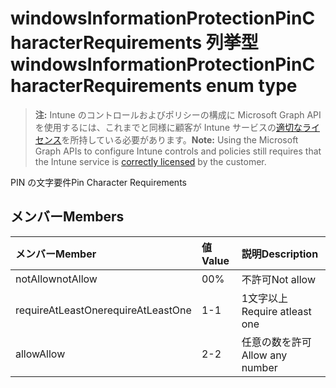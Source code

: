 # <a name="windowsinformationprotectionpincharacterrequirements-enum-type"></a><span data-ttu-id="e2296-101">windowsInformationProtectionPinCharacterRequirements 列挙型</span><span class="sxs-lookup"><span data-stu-id="e2296-101">windowsInformationProtectionPinCharacterRequirements enum type</span></span>

> <span data-ttu-id="e2296-102">**注:** Intune のコントロールおよびポリシーの構成に Microsoft Graph API を使用するには、これまでと同様に顧客が Intune サービスの[適切なライセンス](https://go.microsoft.com/fwlink/?linkid=839381)を所持している必要があります。</span><span class="sxs-lookup"><span data-stu-id="e2296-102">**Note:** Using the Microsoft Graph APIs to configure Intune controls and policies still requires that the Intune service is [correctly licensed](https://go.microsoft.com/fwlink/?linkid=839381) by the customer.</span></span>

<span data-ttu-id="e2296-103">PIN の文字要件</span><span class="sxs-lookup"><span data-stu-id="e2296-103">Pin Character Requirements</span></span>
## <a name="members"></a><span data-ttu-id="e2296-104">メンバー</span><span class="sxs-lookup"><span data-stu-id="e2296-104">Members</span></span>
|<span data-ttu-id="e2296-105">メンバー</span><span class="sxs-lookup"><span data-stu-id="e2296-105">Member</span></span>|<span data-ttu-id="e2296-106">値</span><span class="sxs-lookup"><span data-stu-id="e2296-106">Value</span></span>|<span data-ttu-id="e2296-107">説明</span><span class="sxs-lookup"><span data-stu-id="e2296-107">Description</span></span>|
|:---|:---|:---|
|<span data-ttu-id="e2296-108">notAllow</span><span class="sxs-lookup"><span data-stu-id="e2296-108">notAllow</span></span>|<span data-ttu-id="e2296-109">0</span><span class="sxs-lookup"><span data-stu-id="e2296-109">0%</span></span>|<span data-ttu-id="e2296-110">不許可</span><span class="sxs-lookup"><span data-stu-id="e2296-110">Not allow</span></span>|
|<span data-ttu-id="e2296-111">requireAtLeastOne</span><span class="sxs-lookup"><span data-stu-id="e2296-111">requireAtLeastOne</span></span>|<span data-ttu-id="e2296-112">1</span><span class="sxs-lookup"><span data-stu-id="e2296-112">-1</span></span>|<span data-ttu-id="e2296-113">1文字以上</span><span class="sxs-lookup"><span data-stu-id="e2296-113">Require atleast one</span></span>|
|<span data-ttu-id="e2296-114">allow</span><span class="sxs-lookup"><span data-stu-id="e2296-114">Allow</span></span>|<span data-ttu-id="e2296-115">2</span><span class="sxs-lookup"><span data-stu-id="e2296-115">-2</span></span>|<span data-ttu-id="e2296-116">任意の数を許可</span><span class="sxs-lookup"><span data-stu-id="e2296-116">Allow any number</span></span>|



